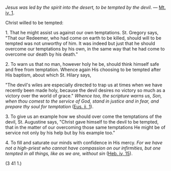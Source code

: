 
_Jesus was led by the spirit into the desert, to be tempted by the devil_. — [Mt. iv, 1](https://vulgata.online/bible/Mt.iv?ed=DR2&vfn=DR2.Mt.iv.1:vs).

Christ willed to be tempted:

1\. That he might assist us against our own temptations. St. Gregory says, "That our Redeemer, who had come on earth to be killed, should will to be tempted was not unworthy of him. It was indeed but just that he should overcome our temptations by his own, in the same way that he had come to overcome our death by his death."

2\. To warn us that no man, however holy he be, should think himself safe and free from temptation. Whence again His choosing to be tempted after His baptism, about which St. Hilary says,

"The devil's wiles are especially directed to trap us at times when we have recently been made holy, because the devil desires no victory so much as a victory over the world of grace." _Whence too, the scripture warns us, Son, when thou comest to the service of God, stand in justice and in fear, and prepare thy soul for temptation_ ([Eus. ii, 1](https://vulgata.online/bible/Eus.ii?ed=DR2&vfn=DR2.Eus.ii.1:vs)).

3\. To give us an example how we should over come the temptations of the devil, St. Augustine says, "Christ gave himself to the devil to be tempted, that in the matter of our overcoming those same temptations He might be of service not only by his help but by his example too."

4\. To fill and saturate our minds with confidence in His mercy. _For we have not a high-priest who cannot have compassion on our infirmities, but one tempted in all things, like as we are, without sin_ ([Heb. iv, 15](https://vulgata.online/bible/Heb.iv?ed=DR2&vfn=DR2.Heb.iv.15:vs)).

(3 41 1.)

